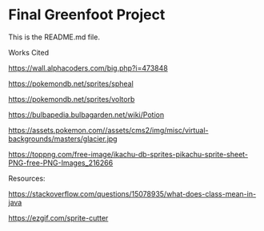 # Final Greenfoot Project
This is the README.md file.

Works Cited

https://wall.alphacoders.com/big.php?i=473848

https://pokemondb.net/sprites/spheal

https://pokemondb.net/sprites/voltorb

https://bulbapedia.bulbagarden.net/wiki/Potion

https://assets.pokemon.com//assets/cms2/img/misc/virtual-backgrounds/masters/glacier.jpg

https://toppng.com/free-image/ikachu-db-sprites-pikachu-sprite-sheet-PNG-free-PNG-Images_216266

Resources:

https://stackoverflow.com/questions/15078935/what-does-class-mean-in-java

https://ezgif.com/sprite-cutter
